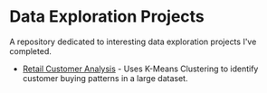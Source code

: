 # Data Exploration Projects

A repository dedicated to interesting data exploration projects I've completed.

- [Retail Customer Analysis](/retail-customer-analysis) - Uses K-Means Clustering to identify customer buying patterns in a large dataset.

